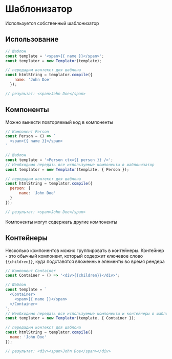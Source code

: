 # Шаблонизатор
Используется собственный шаблонизатор

## Использование
```javascript
// Шаблон
const template = '<span>{{ name }}</span>';
const templator = new Templator(template);

// передадим контекст для шаблона
const htmlString = templator.compile({
    name: 'John Doe'
  });

// результат: <span>John Doe</span>
```

## Компоненты
Можно вынести повторяемый код в компоненты

```javascript
// Компонент Person
const Person = () => `
  <span>{{ name }}</span>
`

// Шаблон
const template = '<Person ctx={{ person }} />';
// Необходимо передать все используемые компоненты в шаблонизатор
const templator = new Templator(template, { Person });

// передадим контекст для шаблона
const htmlString = templator.compile({
  person: {
      name: 'John Doe'
  }
});

// результат: <span>John Doe</span>
```

Компоненты могут содержать другие компоненты

## Контейнеры
Несколько компонентов можно группировать в контейнеры. Контейнер - это обычный компонент, который содержит ключевое слово `{{children}}`, куда подставятся вложенные элементы во время рендера

```javascript
// Компонент Container
const Container = () => '<div>{{children}}</div>';

// Шаблон
const template = `
  <Container>
    <span>{{ name }}</span>
  </Container>
`;
// Необходимо передать все используемые компоненты и контейнеры в шаблонизатор
const templator = new Templator(template, { Container });

// передадим контекст для шаблона
const htmlString = templator.compile({
  name: 'John Doe'
});

// результат: <div><span>John Doe</span></div>
```